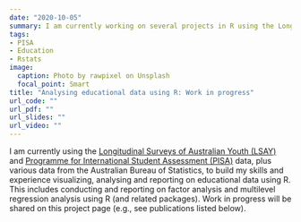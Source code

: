 ```yaml
---
date: "2020-10-05"
summary: I am currently working on several projects in R using the Longitudinal Surveys of Australian Youth (LSAY) and Programme for International Student Assessment (PISA) data, plus various data from the Australian Bureau of Statistics, to build my to build my skills and experience using R to visualize, analyse and report on educational data
tags:
- PISA
- Education
- Rstats
image:
  caption: Photo by rawpixel on Unsplash
  focal_point: Smart
title: "Analysing educational data using R: Work in progress" 
url_code: ""
url_pdf: ""
url_slides: ""
url_video: ""
---
```


I am currently using the [Longitudinal Surveys of Australian Youth (LSAY)](https://www.lsay.edu.au/) and [Programme for International Student Assessment (PISA)](https://www.oecd.org/pisa/) data, plus various data from the Australian Bureau of Statistics, to build my skills and experience visualizing, analysing and reporting on educational data using R. This includes conducting and reporting on factor analysis and multilevel regression analysis using R (and related packages). Work in progress will be shared on this project page (e.g., see publications listed below).

